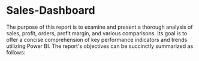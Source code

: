 # Sales-Dashboard
The purpose of this report is to examine and present a thorough analysis of sales, profit, orders, profit margin, and various comparisons. Its goal is to offer a concise comprehension of key performance indicators and trends utilizing Power BI. The report's objectives can be succinctly summarized as follows:
